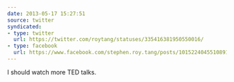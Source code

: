 ```yaml
---
date: 2013-05-17 15:27:51
source: twitter
syndicated:
- type: twitter
  url: https://twitter.com/roytang/statuses/335416381950550016/
- type: facebook
  url: https://www.facebook.com/stephen.roy.tang/posts/10152240455108912
---
```


I should watch more TED talks.